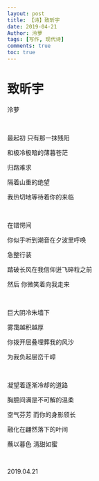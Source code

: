```yaml
---
layout: post
title: 【诗】致昕宇
date: 2019-04-21
Author: 泠萝 
tags: [写作, 现代诗]
comments: true
toc: true
---
```

# 致昕宇

泠萝

<br/>

最起初 只有那一抹残阳

和极冷极暗的薄暮苍茫

归路难求

隔着山重的绝望

我热切地等待着你的来临

<br/>

在错愕间

你似乎听到潮音在夕波里呼唤

急整行装

踏破长风在我信仰迸飞碎粒之前

然后 你微笑着向我走来

<br/>

巨大阴冷朱墙下

雾霭越积越厚

你拨开层叠埋葬我的风沙

为我负起层峦千嶂

<br/>

凝望着逐渐冷却的道路

胸臆间满是不可解的温柔

空气芬芳 而你的身影颀长

融化在翩然落下的叶间

蘸以暮色  清甜如蜜

<br/>

2019.04.21